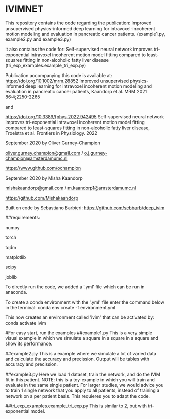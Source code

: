 # IVIMNET
This repository contains the code regarding the publication: Improved unsupervised physics-informed deep learning for intravoxel-incoherent motion modeling and evaluation in pancreatic cancer patients. (example1.py, example2.py and example3.py)


it also contains the code for: Self-supervised neural network improves tri-exponential intravoxel incoherent motion model fitting compared to least-squares fitting in non-alcoholic fatty liver disease (tri_exp_examples.example_tri_exp.py)


Publication accompanying this code is available at:
https://doi.org/10.1002/mrm.28852 Improved unsupervised physics-informed deep learning for intravoxel incoherent motion modeling and evaluation in pancreatic cancer patients, Kaandorp et al. MRM 2021 86:4;2250-2265 


and


https://doi.org/10.3389/fphys.2022.942495 Self-supervised neural network improves tri-exponential intravoxel incoherent motion model fitting compared to least-squares fitting in non-alcoholic fatty liver disease, Troelstra et al. Frontiers in Physiology. 2022 


September 2020 by Oliver Gurney-Champion

oliver.gurney.champion@gmail.com / o.j.gurney-champion@amsterdamumc.nl

https://www.github.com/ochampion


September 2020 by Misha Kaandorp

mishakaandorp@gmail.com / m.kaandorp1@amsterdamumc.nl

https://github.com/Mishakaandorp 


Built on code by Sebastiano Barbieri: https://github.com/sebbarb/deep_ivim

##requirements:

numpy

torch

tqdm

matplotlib

scipy

joblib


To directly run the code, we added a '.yml' file which can be run in anaconda. 

To create a conda environment with the '.yml' file enter the command below in the terminal: conda env create -f environment.yml

This now creates an environment called 'ivim' that can be activated by: conda activate ivim


#For easy start, run the examples
##example1.py
This is a very simple visual example in which we simulate a square in a square in a square and show its performance. 

##example2.py
This is a example where we simulate a lot of varied data and calculate the accuracy and precission. Output will be tables with accuracy and precission.

##example3.py
Here we load 1 dataset, train the network, and do the IVIM fit in this patient. NOTE: this is a toy-example in which you will train and evaluate in the same single patient. For larger studies, we would advice you to train 1 single network that you apply to all patients, instead of training a network on a per patient basis. This requieres you to adapt the code.

##tri_exp_examples.example_tri_exp.py
This is similar to 2, but with tri-exponential model.
